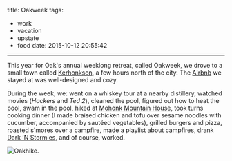 title: Oakweek
tags:
  - work
  - vacation
  - upstate
  - food
date: 2015-10-12 20:55:42
---

This year for Oak's annual weeklong retreat, called Oakweek, we drove to a small town called [Kerhonkson](https://en.wikipedia.org/wiki/Kerhonkson,_New_York), a few hours north of the city. The [Airbnb](https://www.airbnb.com/rooms/7483065) we stayed at was well-designed and cozy.

During the week, we: went on a whiskey tour at a nearby distillery, watched movies (*Hackers* and *Ted 2*), cleaned the pool, figured out how to heat the pool, swam in the pool, hiked at [Mohonk Mountain House](https://en.wikipedia.org/wiki/Mohonk_Mountain_House), took turns cooking dinner (I made braised chicken and tofu over sesame noodles with cucumber, accompanied by sautéed vegetables), grilled burgers and pizza, roasted s'mores over a campfire, made a playlist about campfires, drank [Dark ’N Stormies](https://en.wikipedia.org/wiki/Dark_%27N%27_Stormy), and of course, worked.

![Oakhike.](https://dl.dropbox.com/u/4291520/journal-images/oak-hike.jpg)
